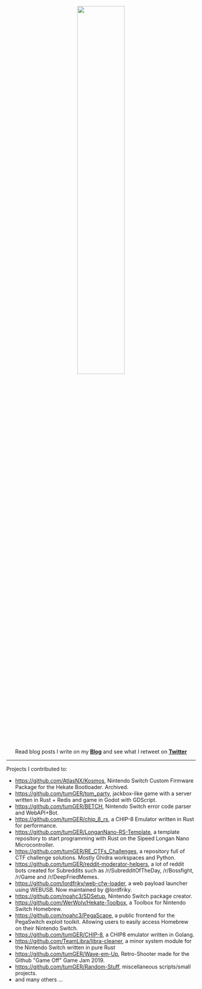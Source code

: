 <p align="center">
  <img src="https://66.media.tumblr.com/a98121a269716795ce3e76ea05986cb1/tumblr_pf2d2ikr321vjpqr1o2_500.gif" height="50%" width="50%">
  <br><br>
  Read blog posts I write on my <b><a href="https://tomger.eu">Blog</a></b>
  and see what I retweet on <b><a href="https://twitter.com/_tomGER">Twitter</a></b>
</p>

---

Projects I contributed to:
 - https://github.com/AtlasNX/Kosmos, Nintendo Switch Custom Firmware Package for the Hekate Bootloader. Archived.
 - https://github.com/tumGER/tom_party, jackbox-like game with a server written in Rust + Redis and game in Godot with GDScript.
 - https://github.com/tumGER/BETCH, Nintendo Switch error code parser and WebAPI+Bot.
 - https://github.com/tumGER/chip_8_rs, a CHIP-8 Emulator written in Rust for performance.
 - https://github.com/tumGER/LonganNano-RS-Template, a template repository to start programming with Rust on the Sipeed Longan Nano Microcontroller.
 - https://github.com/tumGER/RE_CTFs_Challenges, a repository full of CTF challenge solutions. Mostly Ghidra workspaces and Python.
 - https://github.com/tumGER/reddit-moderator-helpers, a lot of reddit bots created for Subreddits such as /r/SubredditOfTheDay, /r/Bossfight, /r/Game and /r/DeepFriedMemes.
 - https://github.com/lordfriky/web-cfw-loader, a web payload launcher using WEBUSB. Now maintained by @lordfriky.
 - https://github.com/noahc3/SDSetup, Nintendo Switch package creator.
 - https://github.com/WerWolv/Hekate-Toolbox, a Toolbox for Nintendo Switch Homebrew.
 - https://github.com/noahc3/PegaScape, a public frontend for the PegaSwitch exploit toolkit. Allowing users to easily access Homebrew on their Nintendo Switch.
 - https://github.com/tumGER/CHIP-8, a CHIP8 emulator written in Golang.
 - https://github.com/TeamLibra/libra-cleaner, a minor system module for the Nintendo Switch written in pure Rust
 - https://github.com/tumGER/Wave-em-Up, Retro-Shooter made for the Github "Game Off" Game Jam 2019.
 - https://github.com/tumGER/Random-Stuff, miscellaneous scripts/small projects.
 - and many others ...
